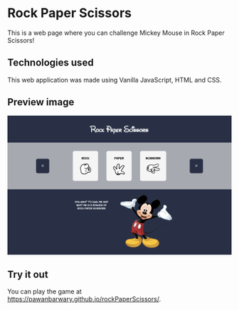 # Rock Paper Scissors

This is a web page where you can challenge Mickey Mouse in Rock Paper Scissors! 

## Technologies used

This web application was made using Vanilla JavaScript, HTML and CSS. 

## Preview image
![A preview of the page](./images/preview-webpage.png)

## Try it out

You can play the game at https://pawanbarwary.github.io/rockPaperScissors/.
